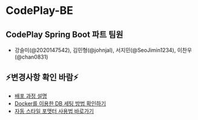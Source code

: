# CodePlay-BE

## CodePlay Spring Boot 파트 팀원

- 강슬미(@2020147542), 김민형(@johnjal), 서지민(@SeoJimin1234), 이찬우(@chan0831)

## ⚡️변경사항 확인 바람⚡️

- [배포 과정 설명](https://github.com/UMC-CodePlay/CodePlay-BE/discussions/52)
- [Docker를 이용한 DB 세팅 방법 확인하기](https://github.com/UMC-CodePlay/CodePlay-BE/discussions/28)
- [자동 스타일 포맷터 사용법 바로가기](https://github.com/UMC-CodePlay/CodePlay-BE/discussions/3#discussioncomment-11796830)

